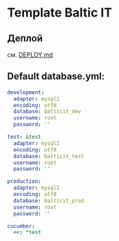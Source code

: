 # Template Baltic IT

## Деплой
см. [DEPLOY.md](DEPLOY.md)

## Default database.yml:
```yaml
development:
  adapter: mysql2
  encoding: utf8
  database: balticit_dev
  username: root
  password: ''

test: &test
  adapter: mysql2
  encoding: utf8
  database: balticit_test
  username: root
  password: ''

production:
  adapter: mysql2
  encoding: utf8
  database: balticit_prod
  username: root
  password: ''

cucumber:
  <<: *test
```
